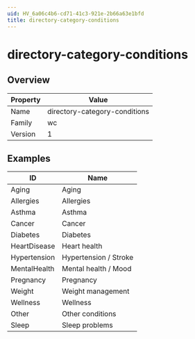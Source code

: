 ```yaml
---
uid: HV_6a06c4b6-cd71-41c3-921e-2b66a63e1bfd
title: directory-category-conditions
---
```


# directory-category-conditions

## Overview

Property|Value
---|--- 
Name|directory-category-conditions 
Family|wc 
Version|1

## Examples

ID|Name
---|--- 
Aging|Aging 
Allergies|Allergies 
Asthma|Asthma 
Cancer|Cancer 
Diabetes|Diabetes 
HeartDisease|Heart health 
Hypertension|Hypertension / Stroke 
MentalHealth|Mental health / Mood 
Pregnancy|Pregnancy 
Weight|Weight management 
Wellness|Wellness 
Other|Other conditions 
Sleep|Sleep problems